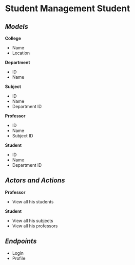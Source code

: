 # **Student Management Student**



## *Models*


**College**

 - Name
 - Location



**Department**

 - ID
 - Name



**Subject**

 - ID
 - Name
 - Department ID



**Professor**

 - ID
 - Name
 - Subject ID



**Student**

 - ID
 - Name
 - Department ID




## *Actors and Actions*


**Professor**

 - View all his students



**Student**

 - View all his subjects
 - View all his professors



## *Endpoints*


 - Login
 - Profile
